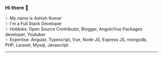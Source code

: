 ### Hi there 👋

✨ My name is Ashish Kumar  
✨ I'm a Full Stack Developer  
✨ Hobbies: Open Source Contributor, Blogger, Angulr/Vue Packages developer, Youtuber  
✨ Expertise: Angular, Typescript, Vue, Node JS, Express JS, mongodb, PHP, Laravel, Mysql, Javascript  

<hr/>
<!--
**devashishkumar/devashishkumar** is a ✨ _special_ ✨ repository because its `README.md` (this file) appears on your GitHub profile.

Here are some ideas to get you started:

- 🔭 I’m currently working on ...
- 🌱 I’m currently learning ...
- 👯 I’m looking to collaborate on ...
- 🤔 I’m looking for help with ...
- 💬 Ask me about ...
- 📫 How to reach me: ...
- 😄 Pronouns: ...
- ⚡ Fun fact: ...
-->

📜 Recent blog posts

<ul>
  <li>[a link](https://ashishkumar.hashnode.dev/setup-axios-in-vue-application) Setup Axios in Vue Application</li>
</ul>
